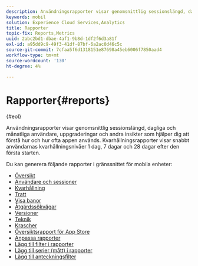 ```yaml
---
description: Användningsrapporter visar genomsnittlig sessionslängd, dagliga och månatliga användare, uppgraderingar och andra insikter som hjälper dig att förstå hur och hur ofta appen används. Kvarhållningsrapporter visar snabbt användarnas kvarhållningsnivåer 1 dag, 7 dagar och 28 dagar efter den första starten.
keywords: mobil
solution: Experience Cloud Services,Analytics
title: Rapporter
topic-fix: Reports,Metrics
uuid: 2abc2bd1-dbae-4af1-9b8d-1df2f6d3a81f
exl-id: a95dd9c9-49f3-41df-87bf-6a2ac0d46c5c
source-git-commit: 7cfaa5f6d1318151e87698a45eb6006f7850aad4
workflow-type: tm+mt
source-wordcount: '130'
ht-degree: 4%

---
```


# Rapporter{#reports}

{#eol}

Användningsrapporter visar genomsnittlig sessionslängd, dagliga och månatliga användare, uppgraderingar och andra insikter som hjälper dig att förstå hur och hur ofta appen används. Kvarhållningsrapporter visar snabbt användarnas kvarhållningsnivåer 1 dag, 7 dagar och 28 dagar efter den första starten.

Du kan generera följande rapporter i gränssnittet för mobila enheter:

* [Översikt](/help/using/usage/usage-overview.md)
* [Användare och sessioner](/help/using/usage/users-sessions.md)
* [Kvarhållning](/help/using/usage/reports-retention.md)
* [Tratt](/help/using/usage/reports-funnel.md)
* [Visa banor](/help/using/usage/reports-view-paths.md)
* [Åtgärdssökvägar](/help/using/usage/reports-action-paths.md)
* [Versioner](/help/using/usage/c-reports-versions.md)
* [Teknik](/help/using/usage/reports-technology.md)
* [Krascher](/help/using/usage/c-crashes.md)
* [Översiktsrapport för App Store](/help/using/usage/c-app-store-store-performance.md)
* [Anpassa rapporter](/help/using/usage/reports-customize/reports-customize.md)
* [Lägg till filter i rapporter](/help/using/usage/reports-customize/t-reports-customize.md)
* [Lägg till serier (mått) i rapporter](/help/using/usage/reports-customize/t-reports-series.md)
* [Lägg till anteckningsfilter](/help/using/usage/reports-customize/t-sticky-filter.md)
